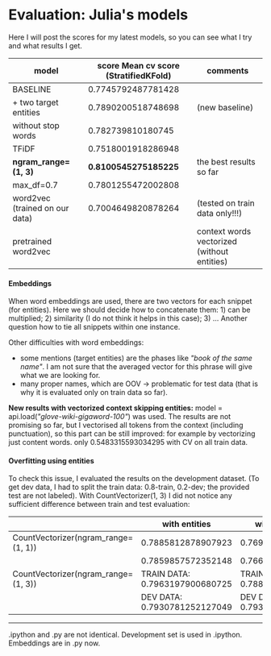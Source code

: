 # Evaluation: Julia's models

Here I will post the scores for my latest models, so you can see what I try and what results I get.

| **model**  | **score** Mean cv score (StratifiedKFold)| **comments** |
| -------- | -------- | -------- |
| BASELINE  | 0.7745792487781428 | |
| + two target entities | 0.7890200518748698 | (new baseline) |
| without stop words  | 0.782739810180745 | |
| TFiDF  | 0.7518001918286948 | |
| **ngram_range=(1, 3)** | **0.8100545275185225** | the best results so far |
| max_df=0.7  | 0.7801255472002808 | |
| word2vec (trained on our data) | 0.7004649820878264 | (tested on train data only!!!) |
| pretrained word2vec |   | context words vectorized (without entities) |

#### Embeddings
When word embeddings are used, there are two vectors for each snippet (for entities). Here we should decide how to concatenate them: 1) can be multiplied; 2) similarity (I do not think it helps in this case); 3) ...
Another question how to tie all snippets within one instance.

Other difficulties with word embeddings:
* some mentions (target entities) are the phases like *"book of the same name"*. I am not sure that the averaged vector for this phrase will give what we are looking for.
* many proper names, which are OOV -> problematic for test data (that is why it is evaluated only on train data so far).

**New results with vectorized context skipping entities:** model = api.load(*"glove-wiki-gigaword-100"*) was used. The results are not promising so far, but I vectorised all tokens from the context (including punctuation), so this part can be still improved: for example by vectorizing just content words.
only 0.5483315593034295 with CV on all train data.


#### Overfitting using entities
To check this issue, I evaluated the results on the development dataset. (To get dev data, I had to split the train data: 0.8-train, 0.2-dev; the provided test are not labeled). With CountVectorizer(1, 3) I did not notice any sufficient difference between train and test evaluation:

|  | with entities | without entities |
| -------- | -------- | -------- |
| CountVectorizer(ngram_range=(1, 1)) | 0.7885812878907923 | 0.7693284957354679 |
|  | 0.7859857572352148 | 0.7667723850710316 |
| CountVectorizer(ngram_range=(1, 3)) | TRAIN DATA: 0.7963197900680725 | TRAIN DATA: 0.788512940884961 |
|  | DEV DATA: 0.7930781252127049 | DEV DATA: 0.7930781252127049 |


---------------
.ipython and .py are not identical. Development set is used in .ipython. Embeddings are in .py now.
